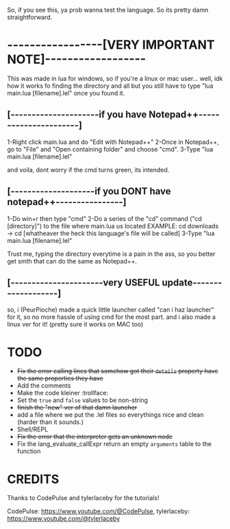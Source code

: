 So, if you see this, ya prob wanna test the language.
So its pretty damn straightforward.


# -----------------[VERY IMPORTANT NOTE]------------------

This was made in lua for windows, so if you're a linux or mac user... well, idk how it works fo finding the directory and all but you still have to type
"lua main.lua [filename].lel" once you found it.


## [---------------------if you have Notepad++----------------------]

1-Right click main.lua and do "Edit with Notepad++"
2-Once in Notepad++, go to "File" and "Open containing folder" and choose "cmd".
3-Type "lua main.lua [filename].lel"

and voila, dont worry if the cmd turns green, its intended.


## [--------------------if you DONT have notepad++----------------]

1-Do win+r then type "cmd"
2-Do a series of the "cd" command ("cd [directory]") to the file where main.lua us located
EXAMPLE: cd downloads -> cd [whatheaver the heck this language's file will be called]
3-Type "lua main.lua [filename].lel"

Trust me, typing the directory everytime is a pain in the ass, so you better get smth that can do the same as Notepad++.

## [----------------------very USEFUL update-------------------]

so, i (PeurPioche) made a quick little launcher called "can i haz launcher" for it, so no more hassle of using cmd for the most part.
and i also made a linux ver for it! (pretty sure it works on MAC too)

# TODO
- ~~Fix the error calling lines that somehow got their `details` property have the same properties they have~~
- Add the comments
- Make the code kleiner :trollface:
- Set the `true` and `false` values to be non-string
- ~~finish the "new" ver of that damn launcher~~
- add a file where we put the .lel files so everythings nice and clean (harder than it sounds.)
- Shell/REPL
- ~~Fix the error that the interpreter gets an unknown node~~
- Fix the lang_evaluate_callExpr return an empty `arguments` table to the function

# CREDITS
Thanks to CodePulse and tylerlaceby for the tutorials!

CodePulse: https://www.youtube.com/@CodePulse, tylerlaceby: https://www.youtube.com/@tylerlaceby
